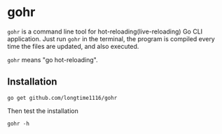 # gohr
`gohr` is a command line tool for hot-reloading(live-reloading) Go CLI application.
Just run `gohr` in the terminal, the program is compiled every time the files are updated, and also executed.

`gohr` means "go hot-reloading".

## Installation

```shell
go get github.com/longtime1116/gohr
```

Then test the installation

```shell
gohr -h
```


